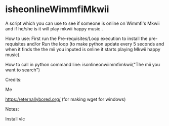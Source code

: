 # isheonlineWimmfiMkwii
A script which you can use to see if someone is online on Wimmfi's Mkwii and if he/she is it will play mkwii happy music .

How to use:
First run the Pre-requisites/Loop execution to install the pre-requisites and/or Run the loop (to make python update every 5 seconds and when it finds the the mii you inputed is online it starts playing Mkwii happy music).

How to call in python command line:
isonlineonwiimmfimkwii("The mii you want to search")

Credits:

Me

https://eternallybored.org/ (for making wget for windows)


Notes:

Install vlc

